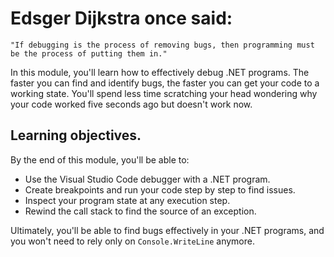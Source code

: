 # Edsger Dijkstra once said:
    "If debugging is the process of removing bugs, then programming must be the process of putting them in."

In this module, you'll learn how to effectively debug .NET programs. The faster you can find and identify bugs, the faster you can get your code to a working state. You'll spend less time scratching your head wondering why your code worked five seconds ago but doesn't work now.

## Learning objectives.
By the end of this module, you'll be able to:
* Use the Visual Studio Code debugger with a .NET program.
* Create breakpoints and run your code step by step to find issues.
* Inspect your program state at any execution step.
* Rewind the call stack to find the source of an exception.

Ultimately, you'll be able to find bugs effectively in your .NET programs, and you won't need to rely only on `Console.WriteLine` anymore.
